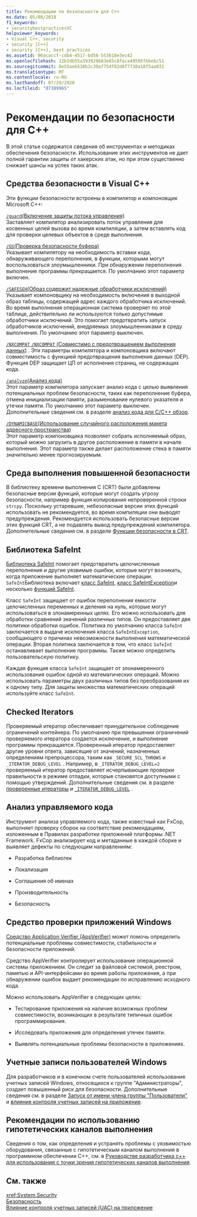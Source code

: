 ```yaml
---
title: Рекомендации по безопасности для C++
ms.date: 05/08/2018
f1_keywords:
- securitybestpracticesVC
helpviewer_keywords:
- Visual C++, security
- security [C++]
- security [C++], best practices
ms.assetid: 86acaccf-cdb4-4517-bd58-553618e3ec42
ms.openlocfilehash: 12b2db55a393928683e65c8faca49595fbbebc51
ms.sourcegitcommit: 6e55aeb538b1c39af754f82d6f7738a18f5aa031
ms.translationtype: MT
ms.contentlocale: ru-RU
ms.lasthandoff: 07/29/2020
ms.locfileid: "87389965"
---
```

# <a name="security-best-practices-for-c"></a>Рекомендации по безопасности для C++

В этой статье содержатся сведения об инструментах и методиках обеспечения безопасности. Использование этих инструментов не дает полной гарантии защиты от хакерских атак, но при этом существенно снижает шансы на успех таких атак.

## <a name="visual-c-security-features"></a>Средства безопасности в Visual C++

Эти функции безопасности встроены в компилятор и компоновщик Microsoft C++:

[`/guard`(Включение защиты потока управления)](../build/reference/guard-enable-control-flow-guard.md)<br/>
Заставляет компилятор анализировать поток управления для косвенных целей вызова во время компиляции, а затем вставлять код для проверки целевых объектов в среде выполнения.

[`/GS`(Проверка безопасности буфера)](../build/reference/gs-buffer-security-check.md)<br/>
Указывает компилятору на необходимость вставки кода, обнаруживающего переполнения, в функции, которыми могут воспользоваться злоумышленники. При обнаружении переполнения выполнение программы прекращается. По умолчанию этот параметр включен.

[`/SAFESEH`(Образ содержит надежные обработчики исключений)](../build/reference/safeseh-image-has-safe-exception-handlers.md)<br/>
Указывает компоновщику на необходимость включения в выходной образ таблицы, содержащей адрес каждого обработчика исключений. Во время выполнения операционная система проверяет по этой таблице, действительно ли используются только допустимые обработчики исключений. Это помогает предотвратить запуск обработчиков исключений, внедряемых злоумышленниками в среду выполнения. По умолчанию этот параметр выключен.

[`/NXCOMPAT`](../build/reference/nxcompat.md)[ `/NXCOMPAT` (Совместимо с предотвращением выполнения данных)](../build/reference/nxcompat-compatible-with-data-execution-prevention.md) . Эти параметры компилятора и компоновщика включают совместимость с функцией предотвращения выполнения данных (DEP). Функция DEP защищает ЦП от исполнения страниц, не содержащих кода.

[`/analyze`(Анализ кода)](../build/reference/analyze-code-analysis.md)<br/>
Этот параметр компилятора запускает анализ кода с целью выявления потенциальных проблем безопасности, таких как переполнение буфера, отмена инициализации памяти, разыменование нулевого указателя и утечки памяти. По умолчанию этот параметр выключен. Дополнительные сведения см. в разделе [анализ кода для C/C++ обзор](/cpp/code-quality/code-analysis-for-c-cpp-overview).

[`/DYNAMICBASE`(Использование случайного расположения макета адресного пространства)](../build/reference/dynamicbase-use-address-space-layout-randomization.md)<br/>
Этот параметр компоновщика позволяет собрать исполняемый образ, который можно загрузить в другое расположение в памяти в начале выполнения. Этот параметр также делает расположение стека в памяти значительно менее прогнозируемым.

## <a name="security-enhanced-crt"></a>Среда выполнения повышенной безопасности

В библиотеку времени выполнения C (CRT) были добавлены безопасные версии функций, которые могут создать угрозу безопасности, например функция копирования непроверенной строки `strcpy`. Поскольку устаревшие, небезопасные версии этих функций использовать не рекомендуется, во время компиляции они выводят предупреждения. Рекомендуется использовать безопасные версии этих функций CRT, а не подавлять вывод предупреждений компилятора. Дополнительные сведения см. в разделе [Функции безопасности в CRT](../c-runtime-library/security-features-in-the-crt.md).

## <a name="safeint-library"></a>Библиотека SafeInt

[Библиотека SafeInt](../safeint/safeint-library.md) помогает предотвратить целочисленные переполнения и другие уязвимые ошибки, которые могут возникать, когда приложение выполняет математические операции. `SafeInt`Библиотека включает [класс SafeInt](../safeint/safeint-class.md), [класс SafeIntException](../safeint/safeintexception-class.md)и несколько [функций SafeInt](../safeint/safeint-functions.md).

Класс `SafeInt` защищает от ошибок переполнения емкости целочисленных переменных и деления на нуль, которые могут использоваться в злонамеренных целях. Его можно использовать для обработки сравнений значений различных типов. Он предоставляет две политики обработки ошибок. Политика по умолчанию класса `SafeInt` заключается в выдаче исключения класса `SafeIntException`, сообщающего о причинах невозможности выполнения математической операции. Вторая политика заключается в том, что класс `SafeInt` останавливает выполнение программы. Также можно определить пользовательскую политику.

Каждая функция класса `SafeInt` защищает от злонамеренного использования ошибок одной из математических операций. Можно использовать параметры двух различных типов без преобразования их к одному типу. Для защиты множества математических операций используйте класс `SafeInt`.

## <a name="checked-iterators"></a>Checked Iterators

Проверяемый итератор обеспечивает принудительное соблюдение ограничений контейнера. По умолчанию при превышении ограничений проверяемого итератора создается исключение, и выполнение программы прекращается. Проверенный итератор предоставляет другие уровни ответа, зависящие от значений, назначенных определениям препроцессора, таким как `_SECURE_SCL_THROWS` и `_ITERATOR_DEBUG_LEVEL` . Например, в `_ITERATOR_DEBUG_LEVEL=2` проверяемый итератор предоставляет исчерпывающие проверки правильности в режиме отладки, которые становятся доступными с помощью утверждений. Дополнительные сведения см. в разделе [проверенные итераторы](../standard-library/checked-iterators.md) и [`_ITERATOR_DEBUG_LEVEL`](../standard-library/iterator-debug-level.md) .

## <a name="code-analysis-for-managed-code"></a>Анализ управляемого кода

Инструмент анализа управляемого кода, также известный как FxCop, выполняет проверку сборок на соответствие рекомендациям, изложенным в Правилах разработки приложений платформы .NET Framework. FxCop анализирует код и метаданные в каждой сборке и выявляет дефекты по следующим направлениям:

- Разработка библиотек

- Локализация

- Соглашения об именах

- Производительность

- Безопасность

## <a name="windows-application-verifier"></a>Средство проверки приложений Windows

[Средство Application Verifier (AppVerifier)](/windows-hardware/drivers/debugger/enable-application-verifier) может помочь определить потенциальные проблемы совместимости, стабильности и безопасности приложений.

Средство AppVerifier контролирует использование операционной системы приложением. Он следит за файловой системой, реестром, памятью и API-интерфейсами во время работы приложения, а при обнаружении ошибок выдает рекомендации по исправлению исходного кода.

Можно использовать AppVerifier в следующих целях:

- Тестирование приложения на наличие возможных проблем совместимости, возникающих в результате типичных ошибок программирования.

- Исследовать приложения для определения утечек памяти.

- Выявлять потенциальные проблемы безопасности в приложениях.

## <a name="windows-user-accounts"></a>Учетные записи пользователей Windows

Для разработчиков и в конечном счете пользователей использование учетных записей Windows, относящихся к группе "Администраторы", создает повышенный риск для безопасности. Дополнительные сведения см. в разделе [Запуск от имени члена группы "Пользователи"](running-as-a-member-of-the-users-group.md) и [влияние контроля учетных записей на приложение](how-user-account-control-uac-affects-your-application.md).

## <a name="guidance-for-speculative-execution-side-channels"></a>Рекомендации по использованию гипотетических каналов выполнения

Сведения о том, как определения и устранять проблемы с уязвимостью оборудования, связанные с гипотетическым каналом выполнения в программном обеспечении C++, см. в [Руководстве разработчика c++ для использования с точки зрения гипотетических каналов выполнения](developer-guidance-speculative-execution.md).

## <a name="see-also"></a>См. также

<xref:System.Security> <br/>
[Безопасность](/dotnet/standard/security/index)<br/>
[Влияние контроля учетных записей (UAC) на приложение](how-user-account-control-uac-affects-your-application.md)
